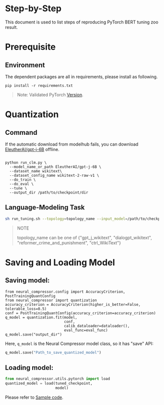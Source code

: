 Step-by-Step
============

This document is used to list steps of reproducing PyTorch BERT tuning zoo result.

# Prerequisite

## Environment

The dependent packages are all in requirements, please install as following.

```
pip install -r requirements.txt
```
> Note: Validated PyTorch [Version](/docs/source/installation_guide.md#validated-software-environment).

# Quantization

## Command
If the automatic download from modelhub fails, you can download [EleutherAI/gpt-j-6B](https://huggingface.co/EleutherAI/gpt-j-6B?text=My+name+is+Clara+and+I+am) offline.

```shell

python run_clm.py \
  --model_name_or_path EleutherAI/gpt-j-6B \
  --dataset_name wikitext\
  --dataset_config_name wikitext-2-raw-v1 \
  --do_train \
  --do_eval \
  --tune \
  --output_dir /path/to/checkpoint/dir
```
## Language-Modeling Task
```bash
sh run_tuning.sh --topology=topology_name --input_model=/path/to/checkpoint/dir
```
> NOTE
>
> topology_name can be one of {"gpt_j_wikitext", "dialogpt_wikitext", "reformer_crime_and_punishment", "ctrl_WikiText"}

# Saving and Loading Model
## Saving model:
```
from neural_compressor.config import AccuracyCriterion, PostTrainingQuantConfig
from neural_compressor import quantization
accuracy_criterion = AccuracyCriterion(higher_is_better=False, tolerable_loss=0.5)
conf = PostTrainingQuantConfig(accuracy_criterion=accuracy_criterion)
q_model = quantization.fit(model,
                           conf,
                           calib_dataloader=dataloader(),
                           eval_func=eval_func)
q_model.save("output_dir")
```

Here, `q_model` is the Neural Compressor model class, so it has "save" API:

```python
q_model.save("Path_to_save_quantized_model")
```

## Loading model:

```python
from neural_compressor.utils.pytorch import load
quantized_model = load(tuned_checkpoint,
                       model)
```

Please refer to [Sample code](./run_clm.py).

